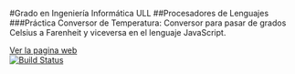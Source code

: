 #Grado en Ingeniería Informática ULL
##Procesadores de Lenguajes
###Práctica Conversor de Temperatura:
Conversor para pasar de grados Celsius a Farenheit y viceversa en el lenguaje JavaScript.

<a href="http://alu0100315462.github.io/pl-conversor-temperatura/">Ver la pagina web</a>
<br>
<a href='https://travis-ci.org/alu0100315462/pl-conversor-temperatura'>
<img src='https://travis-ci.org/alu0100315462/pl-conversor-temperatura.svg?branch=gh-pages' alt='Build Status' /></a>